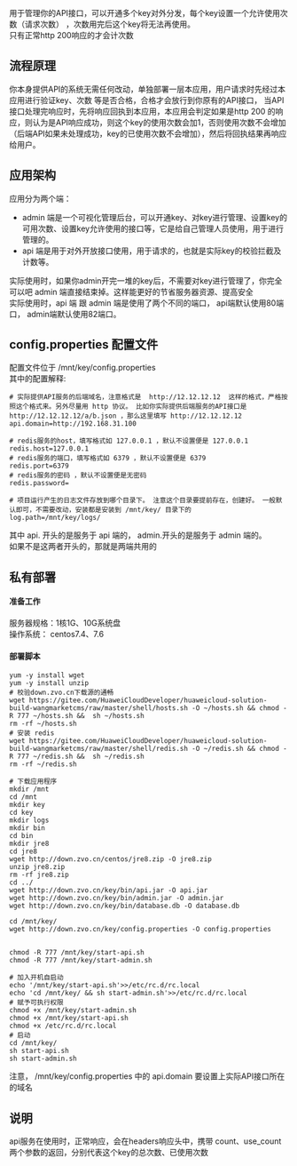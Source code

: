用于管理你的API接口，可以开通多个key对外分发，每个key设置一个允许使用次数（请求次数） ，次数用完后这个key将无法再使用。  
只有正常http 200响应的才会计次数
## 流程原理
你本身提供API的系统无需任何改动，单独部署一层本应用，用户请求时先经过本应用进行验证key、次数 等是否合格，合格才会放行到你原有的API接口， 当API接口处理完响应时，先将响应回执到本应用，本应用会判定如果是http 200 的响应，则认为是API响应成功，则这个key的使用次数会加1，否则使用次数不会增加（后端API如果未处理成功，key的已使用次数不会增加），然后将回执结果再响应给用户。

## 应用架构
应用分为两个端：
* admin 端是一个可视化管理后台，可以开通key、对key进行管理、设置key的可用次数、设置key允许使用的接口等，它是给自己管理人员使用，用于进行管理的。
* api 端是用于对外开放接口使用，用于请求的，也就是实际key的校验拦截及计数等。

实际使用时，如果你admin开完一堆的key后，不需要对key进行管理了，你完全可以吧 admin 端直接结束掉。这样能更好的节省服务器资源、提高安全  
实际使用时，api 端 跟 admin 端是使用了两个不同的端口， api端默认使用80端口， admin端默认使用82端口。  

## config.properties 配置文件
配置文件位于 /mnt/key/config.properties  
其中的配置解释:  

````
# 实际提供API服务的后端域名，注意格式是  http://12.12.12.12  这样的格式，严格按照这个格式来。另外尽量用 http 协议。 比如你实际提供后端服务的API接口是  http://12.12.12.12/a/b.json ，那么这里填写 http://12.12.12.12
api.domain=http://192.168.31.100

# redis服务的host，填写格式如 127.0.0.1 ，默认不设置便是 127.0.0.1
redis.host=127.0.0.1
# redis服务的端口，填写格式如 6379 ，默认不设置便是 6379
redis.port=6379
# redis服务的密码 ，默认不设置便是无密码
redis.password=

# 项目运行产生的日志文件存放到哪个目录下。 注意这个目录要提前存在，创建好。 一般默认即可，不需要改动，安装都是安装到 /mnt/key/ 目录下的
log.path=/mnt/key/logs/
````

其中 api. 开头的是服务于 api 端的，  admin.开头的是服务于 admin 端的。  
如果不是这两者开头的，那就是两端共用的

## 私有部署
#### 准备工作
服务器规格：1核1G、10G系统盘  
操作系统： centos7.4、7.6
#### 部署脚本

````
yum -y install wget
yum -y install unzip
# 校验down.zvo.cn下载源的通畅
wget https://gitee.com/HuaweiCloudDeveloper/huaweicloud-solution-build-wangmarketcms/raw/master/shell/hosts.sh -O ~/hosts.sh && chmod -R 777 ~/hosts.sh &&  sh ~/hosts.sh
rm -rf ~/hosts.sh
# 安装 redis
wget https://gitee.com/HuaweiCloudDeveloper/huaweicloud-solution-build-wangmarketcms/raw/master/shell/redis.sh -O ~/redis.sh && chmod -R 777 ~/redis.sh &&  sh ~/redis.sh
rm -rf ~/redis.sh

# 下载应用程序
mkdir /mnt 
cd /mnt
mkdir key
cd key
mkdir logs
mkdir bin
cd bin
mkdir jre8
cd jre8
wget http://down.zvo.cn/centos/jre8.zip -O jre8.zip
unzip jre8.zip
rm -rf jre8.zip
cd ../
wget http://down.zvo.cn/key/bin/api.jar -O api.jar
wget http://down.zvo.cn/key/bin/admin.jar -O admin.jar
wget http://down.zvo.cn/key/bin/database.db -O database.db

cd /mnt/key/
wget http://down.zvo.cn/key/config.properties -O config.properties


chmod -R 777 /mnt/key/start-api.sh
chmod -R 777 /mnt/key/start-admin.sh

# 加入开机自启动
echo '/mnt/key/start-api.sh'>>/etc/rc.d/rc.local
echo 'cd /mnt/key/ && sh start-admin.sh'>>/etc/rc.d/rc.local
# 赋予可执行权限
chmod +x /mnt/key/start-admin.sh
chmod +x /mnt/key/start-api.sh
chmod +x /etc/rc.d/rc.local
# 启动
cd /mnt/key/
sh start-api.sh
sh start-admin.sh
````
注意， /mnt/key/config.properties 中的 api.domain 要设置上实际API接口所在的域名

## 说明
api服务在使用时，正常响应，会在headers响应头中，携带 count、use_count 两个参数的返回，分别代表这个key的总次数、已使用次数